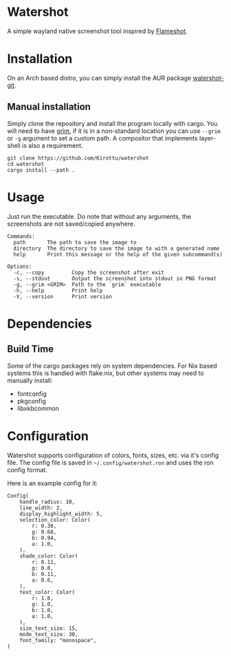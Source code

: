 # Watershot
A simple wayland native screenshot tool inspired by [Flameshot](https://flameshot.org/).

# Installation
On an Arch based distro, you can simply install the AUR package [watershot-git](https://aur.archlinux.org/packages/watershot-git).

## Manual installation
Simply clone the repository and install the program locally with cargo. You will need to have [grim](https://sr.ht/~emersion/grim/),
if it is in a non-standard location you can use `--grim` or `-g` argument to set a custom path. A compositor that implements layer-shell is also a requirement.
```
git clone https://github.com/Kirottu/watershot
cd watershot
cargo install --path .
```

# Usage
Just run the executable. 
Do note that without any arguments, the screenshots are not saved/copied anywhere.

```
Commands:
  path       The path to save the image to
  directory  The directory to save the image to with a generated name
  help       Print this message or the help of the given subcommand(s)

Options:
  -c, --copy         Copy the screenshot after exit
  -s, --stdout       Output the screenshot into stdout in PNG format
  -g, --grim <GRIM>  Path to the `grim` executable
  -h, --help         Print help
  -V, --version      Print version
```

# Dependencies

## Build Time
Some of the cargo packages rely on system dependencies. For Nix based systems this is handled with flake.nix, but other systems may need to manually install:
 - fontconfig
 - pkgconfig
 - libxkbcommon


# Configuration
Watershot supports configuration of colors, fonts, sizes, etc. via it's config file. The config file is
saved in `~/.config/watershot.ron` and uses the ron config format.

Here is an example config for it:
```
Config(
    handle_radius: 10,
    line_width: 2,
    display_highlight_width: 5,
    selection_color: Color(
        r: 0.38,
        g: 0.68,
        b: 0.94,
        a: 1.0,
    ),
    shade_color: Color(
        r: 0.11,
        g: 0.0,
        b: 0.11,
        a: 0.6,
    ),
    text_color: Color(
        r: 1.0,
        g: 1.0,
        b: 1.0,
        a: 1.0,
    ),
    size_text_size: 15,
    mode_text_size: 30,
    font_family: "monospace",
)
```
